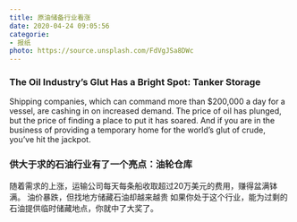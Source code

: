 ```yaml
---
title: 原油储备行业看涨
date: 2020-04-24 09:05:56
categorie: 
- 报纸
photo: https://source.unsplash.com/FdVgJSa8DWc
---
```

### The Oil Industry’s Glut Has a Bright Spot: Tanker Storage
Shipping companies, which can command more than $200,000 a day for a vessel, are cashing in on increased demand.
The price of oil has plunged, but the price of finding a place to put it has soared.
And if you are in the business of providing a temporary home for the world’s glut of crude, you’ve hit the jackpot.

###  供大于求的石油行业有了一个亮点：油轮仓库
随着需求的上涨，运输公司每天每条船收取超过20万美元的费用，赚得盆满钵满。
油价暴跌，但找地方储藏石油却越来越贵
如果你处于这个行业，能为过剩的石油提供临时储藏地点，你就中了大奖了。
